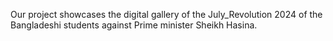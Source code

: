 Our project showcases the digital gallery of the July_Revolution 2024 of the Bangladeshi students against Prime minister Sheikh Hasina.
